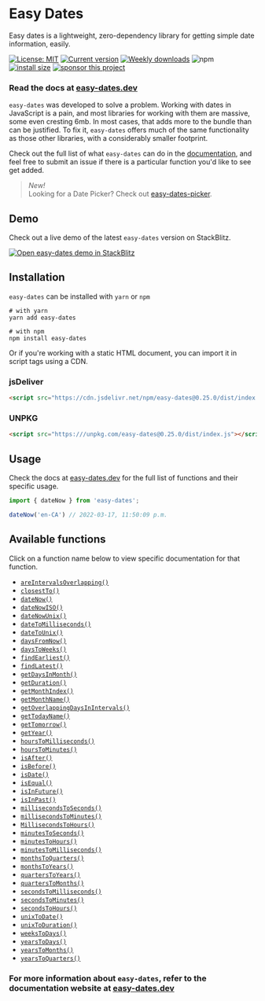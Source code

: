 # Easy Dates
Easy dates is a lightweight, zero-dependency library for getting simple date information, easily. 

[![License: MIT](https://img.shields.io/npm/l/easy-dates?color=1eb319)](LICENSE.md)
[![Current version](https://img.shields.io/npm/v/easy-dates?color=%231eb319)](https://www.npmjs.com/package/easy-dates)
[![Weekly downloads](https://img.shields.io/npm/dw/easy-dates?label=npm%20downloads&color=%231eb319)](https://www.npmjs.com/package/easy-dates)
![npm](https://img.shields.io/npm/dt/easy-dates?label=total%20downloads)
[![install size](https://packagephobia.com/badge?p=easy-dates)](https://packagephobia.com/result?p=easy-dates)
[![sponsor this project](https://img.shields.io/badge/-buy_me_a%C2%A0coffee-gray?logo=buy-me-a-coffee)](https://www.buymeacoffee.com/sandypockets)

 ### Read the docs at [easy-dates.dev](https://easy-dates.dev)

`easy-dates` was developed to solve a problem. Working with dates in JavaScript is a pain, and most libraries for working with them are massive, some even cresting 6mb. In most cases, that adds more to the bundle than can be justified. To fix it, `easy-dates` offers much of the same functionality as those other libraries, with a considerably smaller footprint. 

Check out the full list of what `easy-dates` can do in the [documentation](https://easy-dates.dev), and feel free to submit an issue if there is a particular function you'd like to see get added.

> _New!_\
> Looking for a Date Picker? Check out [easy-dates-picker](https://github.com/sandypockets/easy-dates-picker).

## Demo
Check out a live demo of the latest `easy-dates` version on StackBlitz.

[![Open easy-dates demo in StackBlitz](https://developer.stackblitz.com/img/open_in_stackblitz.svg)](https://stackblitz.com/edit/easy-dates-demo?file=src/App.js)

## Installation
`easy-dates` can be installed with `yarn` or `npm`
```shell
# with yarn
yarn add easy-dates
```

```shell
# with npm
npm install easy-dates
```

Or if you're working with a static HTML document, you can import it in script tags using a CDN.

### jsDeliver
```html
<script src="https://cdn.jsdelivr.net/npm/easy-dates@0.25.0/dist/index.js"></script>
```

### UNPKG
```html
<script src="https:///unpkg.com/easy-dates@0.25.0/dist/index.js"></script>
```

## Usage
Check the docs at [easy-dates.dev](https://easy-dates.dev/docs/functions/) for the full list of functions and their specific usage.

```javascript
import { dateNow } from 'easy-dates';

dateNow('en-CA') // 2022-03-17, 11:50:09 p.m.
```


## Available functions
Click on a function name below to view specific documentation for that function.

- [`areIntervalsOverlapping()`](https://easy-dates.dev/docs/functions/areIntervalsOverlapping/)
- [`closestTo()`](https://easy-dates.dev/docs/functions/closestTo)
- [`dateNow()`](https://easy-dates.dev/docs/functions/dateNow)
- [`dateNowISO()`](https://easy-dates.dev/docs/functions/dateNowISO)
- [`dateNowUnix()`](https://easy-dates.dev/docs/functions/dateNowUnix)
- [`dateToMilliseconds()`](https://easy-dates.dev/docs/functions/dateToMilliseconds)
- [`dateToUnix()`](https://easy-dates.dev/docs/functions/dateToUnix)
- [`daysFromNow()`](https://easy-dates.dev/docs/functions/daysFromNow)
- [`daysToWeeks()`](https://easy-dates.dev/docs/functions/daysToWeeks)
- [`findEarliest()`](https://easy-dates.dev/docs/functions/findEarliest)
- [`findLatest()`](https://easy-dates.dev/docs/functions/findLatest)
- [`getDaysInMonth()`](https://easy-dates.dev/docs/functions/getDaysInMonth)
- [`getDuration()`](https://easy-dates.dev/docs/functions/getDuration)
- [`getMonthIndex()`](https://easy-dates.dev/docs/functions/getMonthIndex)
- [`getMonthName()`](https://easy-dates.dev/docs/functions/getMonthName)
- [`getOverlappingDaysInIntervals()`](https://easy-dates.dev/docs/functions/getOverlappingDaysInIntervals)
- [`getTodayName()`](https://easy-dates.dev/docs/functions/getTodayName)
- [`getTomorrow()`](https://easy-dates.dev/docs/functions/getTomorrow)
- [`getYear()`](https://easy-dates.dev/docs/functions/getYear)
- [`hoursToMilliseconds()`](https://easy-dates.dev/docs/functions/hoursToMilliseconds)
- [`hoursToMinutes()`](https://easy-dates.dev/docs/functions/hoursToMinutes)
- [`isAfter()`](https://easy-dates.dev/docs/functions/isAfter)
- [`isBefore()`](https://easy-dates.dev/docs/functions/isBefore)
- [`isDate()`](https://easy-dates.dev/docs/functions/isDate)
- [`isEqual()`](https://easy-dates.dev/docs/functions/isEqual)
- [`isInFuture()`](https://easy-dates.dev/docs/functions/isInFuture)
- [`isInPast()`](https://easy-dates.dev/docs/functions/isInPast)
- [`millisecondsToSeconds()`](https://easy-dates.dev/docs/functions/millisecondsToSeconds)
- [`millisecondsToMinutes()`](https://easy-dates.dev/docs/functions/millisecondsToMinutes)
- [`MillisecondsToHours()`](https://easy-dates.dev/docs/functions/MillisecondsToHours)
- [`minutesToSeconds()`](https://easy-dates.dev/docs/functions/minutesToSeconds)
- [`minutesToHours()`](https://easy-dates.dev/docs/functions/minutesToHours)
- [`minutesToMilliseconds()`](https://easy-dates.dev/docs/functions/minutesToMilliseconds)
- [`monthsToQuarters()`](https://easy-dates.dev/docs/functions/monthsToQuarters)
- [`monthsToYears()`](https://easy-dates.dev/docs/functions/monthsToYears)
- [`quartersToYears()`](https://easy-dates.dev/docs/functions/quartersToYears)
- [`quartersToMonths()`](https://easy-dates.dev/docs/functions/quartersToMonths)
- [`secondsToMilliseconds()`](https://easy-dates.dev/docs/functions/secondsToMilliseconds)
- [`secondsToMinutes()`](https://easy-dates.dev/docs/functions/secondsToMinutes)
- [`secondsToHours()`](https://easy-dates.dev/docs/functions/secondsToHours)
- [`unixToDate()`](https://easy-dates.dev/docs/functions/unixToDate)
- [`unixToDuration()`](https://easy-dates.dev/docs/functions/unixToDuration)
- [`weeksToDays()`](https://easy-dates.dev/docs/functions/weeksToDays)
- [`yearsToDays()`](https://easy-dates.dev/docs/functions/yearsToDays)
- [`yearsToMonths()`](https://easy-dates.dev/docs/functions/yearsToMonths)
- [`yearsToQuarters()`](https://easy-dates.dev/docs/functions/yearsToQuarters)


### For more information about `easy-dates`, refer to the documentation website at [easy-dates.dev](https://easy-dates.dev)
